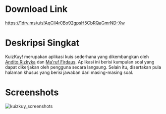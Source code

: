 # Download Link
https://1drv.ms/u/s!AqCll4r0Bo92gpsH5CbRQaGmrND-Xw
# Deskripsi Singkat
KuizKuy! merupakan aplikasi kuis sederhana yang dikembangkan oleh [Andito Rizkyka](https://github.com/anditorizkyka) dan [Ma'ruf Firdaus](https://github.com/maruffirdaus). Aplikasi ini berisi kumpulan soal yang dapat dikerjakan oleh pengguna secara langsung. Selain itu, disertakan pula halaman khusus yang berisi jawaban dari masing-masing soal.
# Screenshots
![kuizkuy_screenshots](https://github.com/maruffirdaus/kuizkuy/assets/98886727/d746a183-43ac-400c-8119-411885b84c35)
